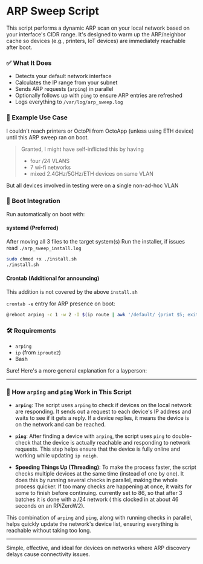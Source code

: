 # ARP Sweep Script

This script performs a dynamic ARP scan on your local network based on your interface's CIDR range. It's designed to warm up the ARP/neighbor cache so devices (e.g., printers, IoT devices) are immediately reachable after boot.

### ✅ What It Does

- Detects your default network interface
- Calculates the IP range from your subnet
- Sends ARP requests (`arping`) in parallel
- Optionally follows up with `ping` to ensure ARP entries are refreshed
- Logs everything to `/var/log/arp_sweep.log`

### 📌 Example Use Case

I couldn't reach printers or OctoPi from OctoApp (unless using ETH device) until this ARP sweep ran on boot.
> Granted, I might have self-inflicted this by having
> - four /24 VLANS
> - 7 wi-fi networks
> - mixed 2.4GHz/5GHz/ETH devices on same VLAN

But all devices involved in testing were on a single non-ad-hoc VLAN

### 🔁 Boot Integration

Run automatically on boot with:

#### systemd (Preferred)

After moving all 3 files to the target system(s)
Run the installer, if issues read `./arp_sweep_install.log`

```sh
sudo chmod +x ./install.sh
./install.sh
```

#### Crontab (Additional for announcing)

This addition is not covered by the above `install.sh`

`crontab -e` entry for ARP presence on boot:

```sh
@reboot arping -c 1 -w 2 -I $(ip route | awk '/default/ {print $5; exit}') $(ip addr show $(ip route | awk '/default/ {print $5; exit}') | grep -oP 'inet \K[\d.]+') >/dev/null 2>&1
```

### 🛠 Requirements

- `arping`
- `ip` (from `iproute2`)
- Bash


Sure! Here's a more general explanation for a layperson:

---

### 🔧 How `arping` and `ping` Work in This Script

- **`arping`**: The script uses `arping` to check if devices on the local network are responding. It sends out a request to each device's IP address and waits to see if it gets a reply. If a device replies, it means the device is on the network and can be reached.

- **`ping`**: After finding a device with `arping`, the script uses `ping` to double-check that the device is actually reachable and responding to network requests. This step helps ensure that the device is fully online and working while updating `ip neigh`.

- **Speeding Things Up (Threading)**: To make the process faster, the script checks multiple devices at the same time (instead of one by one). It does this by running several checks in parallel, making the whole process quicker. If too many checks are happening at once, it waits for some to finish before continuing. currently set to 86, so that after 3 batches it is done with a /24 network ( this clocked in at about 46 seconds on an RPiZeroW2).

This combination of `arping` and `ping`, along with running checks in parallel, helps quickly update the network's device list, ensuring everything is reachable without taking too long.

---

Simple, effective, and ideal for devices on networks where ARP discovery delays cause connectivity issues.
